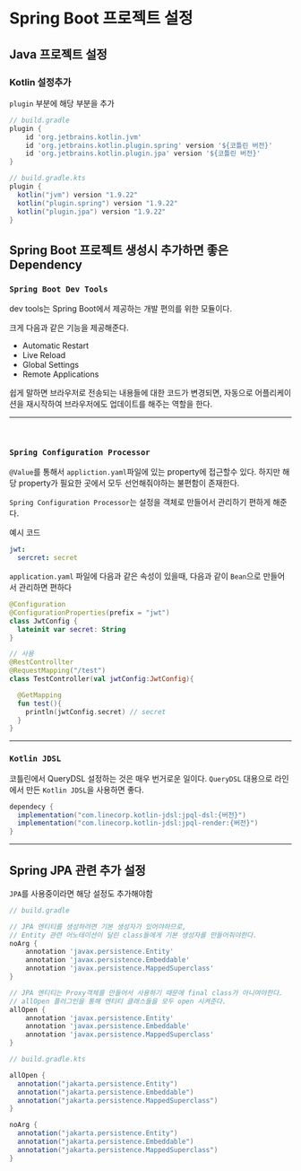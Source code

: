 # Spring Boot 프로젝트 설정

## Java 프로젝트 설정

### Kotlin 설정추가

`plugin` 부분에 해당 부분을 추가

```groovy
// build.gradle
plugin {
    id 'org.jetbrains.kotlin.jvm'
    id 'org.jetbrains.kotlin.plugin.spring' version '${코틀린 버전}'
    id 'org.jetbrains.kotlin.plugin.jpa' version '${코틀린 버전}'
}
```

```groovy
// build.gradle.kts
plugin {
  kotlin("jvm") version "1.9.22"
  kotlin("plugin.spring") version "1.9.22"
  kotlin("plugin.jpa") version "1.9.22"
}
```

## Spring Boot 프로젝트 생성시 추가하면 좋은 Dependency

### `Spring Boot Dev Tools`

dev tools는 Spring Boot에서 제공하는 개발 편의를 위한 모듈이다.

크게 다음과 같은 기능을 제공해준다.

- Automatic Restart
- Live Reload
- Global Settings
- Remote Applications

쉽게 말하면 브라우저로 전송되는 내용들에 대한 코드가 변경되면, 자동으로 어플리케이션을 재시작하여 브라우저에도 업데이트를 해주는 역할을 한다.

---

<br>

### `Spring Configuration Processor`

`@Value`를 통해서 `appliction.yaml`파일에 있는 property에 접근할수 있다. 하지만 해당 property가 필요한 곳에서 모두 선언해줘야하는 불편함이 존재한다.

`Spring Configuration Processor`는 설정을 객체로 만들어서 관리하기 편하게 해준다.

예시 코드

```yaml
jwt:
  sercret: secret
```

`application.yaml` 파일에 다음과 같은 속성이 있을때, 다음과 같이 `Bean`으로 만들어서 관리하면 편하다

```kotlin
@Configuration
@ConfigurationProperties(prefix = "jwt")
class JwtConfig {
  lateinit var secret: String
}

// 사용
@RestControllter
@RequestMapping("/test")
class TestController(val jwtConfig:JwtConfig){

  @GetMapping
  fun test(){
    println(jwtConfig.secret) // secret
  }
}
```

---

### `Kotlin JDSL`

코틀린에서 QueryDSL 설정하는 것은 매우 번거로운 일이다. `QueryDSL` 대용으로 라인에서 만든 `Kotlin JDSL`을 사용하면 좋다.

```groovy
dependecy {
  implementation("com.linecorp.kotlin-jdsl:jpql-dsl:{버전}")
  implementation("com.linecorp.kotlin-jdsl:jpql-render:{버전}")
}
```

---

## Spring JPA 관련 추가 설정

`JPA`를 사용중이라면 해당 설정도 추가해야함

```groovy
// build.gradle

// JPA 엔티티를 생성하려면 기본 생성자가 있어야하므로,
// Entity 관련 어노테이션이 달린 class들에게 기본 생성자를 만들어줘야한다.
noArg {
    annotation 'javax.persistence.Entity'
    annotation 'javax.persistence.Embeddable'
    annotation 'javax.persistence.MappedSuperclass'
}

// JPA 엔티티는 Proxy객체를 만들어서 사용하기 때문에 final class가 아니여야한다.
// allOpen 플러그인을 통해 엔티티 클래스들을 모두 open 시켜준다.
allOpen {
    annotation 'javax.persistence.Entity'
    annotation 'javax.persistence.Embeddable'
    annotation 'javax.persistence.MappedSuperclass'
}

```

```groovy
// build.gradle.kts

allOpen {
  annotation("jakarta.persistence.Entity")
  annotation("jakarta.persistence.Embeddable")
  annotation("jakarta.persistence.MappedSuperclass")
}

noArg {
  annotation("jakarta.persistence.Entity")
  annotation("jakarta.persistence.Embeddable")
  annotation("jakarta.persistence.MappedSuperclass")
}
```

